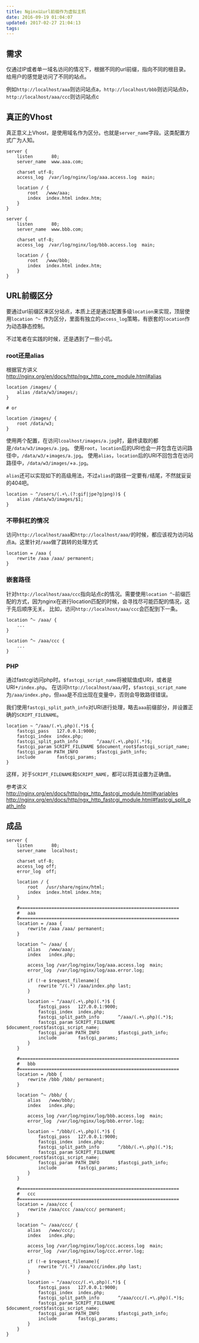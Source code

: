 ```yaml
---
title: Nginx以url前缀作为虚拟主机
date: 2016-09-19 01:04:07
updated: 2017-02-27 21:04:13
tags:
---
```

## 需求

仅通过IP或者单一域名访问的情况下，根据不同的url前缀，指向不同的根目录。给用户的感觉是访问了不同的站点。

例如`http://localhost/aaa`则访问站点a，`http://localhost/bbb`则访问站点b，`http://localhost/aaa/ccc`则访问站点c

<!-- more -->

## 真正的Vhost

真正意义上Vhost，是使用域名作为区分。也就是`server_name`字段。这类配置方式广为人知。
```
server {
    listen       80;
    server_name  www.aaa.com;

    charset utf-8;
    access_log  /var/log/nginx/log/aaa.access.log  main;

    location / {
        root   /www/aaa;
        index  index.html index.htm;
    }
}

server {
    listen       80;
    server_name  www.bbb.com;

    charset utf-8;
    access_log  /var/log/nginx/log/bbb.access.log  main;

    location / {
        root   /www/bbb;
        index  index.html index.htm;
    }
}
```

## URL前缀区分

要通过url前缀区来区分站点，本质上还是通过配置多级`location`来实现，顶层使用`location ^~ `作为区分，里面有独立的`access_log`策略，有嵌套的`location`作为动态静态控制。

不过笔者在实践的时候，还是遇到了一些小坑。

### root还是alias

根据官方讲义
http://nginx.org/en/docs/http/ngx_http_core_module.html#alias

```
location /images/ {
    alias /data/w3/images/;
}

# or

location /images/ {
    root /data/w3;
}
```
使用两个配置，在访问`lcoalhost/images/a.jpg`时，最终读取的都是`/data/w3/images/a.jpg`。
使用`root`，`location`后的URI也会一并包含在访问路径中，`/data/w3/`+`images/a.jpg`。
使用`alias`，`location`后的URI不回包含在访问路径中，`/data/w3/images/`+`a.jpg`。

`alias`还可以实现如下的高级用法，不过`alias`的路径一定要有`/`结尾，不然就妥妥的404吧。
```
location ~ ^/users/(.+\.(?:gif|jpe?g|png))$ {
    alias /data/w3/images/$1;
}
```

### 不带斜杠的情况
访问`http://localhost/aaa`和`http://localhost/aaa/`的时候，都应该视为访问站点a。这里针对`/aaa`做了跳转的处理方式
```
location = /aaa {
    rewrite /aaa /aaa/ permanent;
}
```

### 嵌套路径
针对`http://localhost/aaa/ccc`指向站点c的情况。需要使用`location ^~`前缀匹配的方式，因为nginx在进行location匹配的时候，会寻找尽可能匹配的情况，这于先后顺序无关。
比如，访问`http://localhost/aaa/ccc`会匹配到下一条。

```
location ^~ /aaa/ {
    ...
}

location ^~ /aaa/ccc {
    ...
}
```

### PHP
通过fastcgi访问php时。`$fastcgi_script_name`将被赋值成URI，或者是URI+`/index.php`。
在访问`http://localhost/aaa/`时，`$fastcgi_script_name`为`/aaa/index.php`，但`aaa`是不应出现在变量中，否则会导致路径错误。

我们使用`fastcgi_split_path_info`对URI进行处理，略去`aaa`前缀部分，并设置正确的`SCRIPT_FILENAME`。
```
location ~ ^/aaa/(.+\.php)(.*)$ {
    fastcgi_pass   127.0.0.1:9000;
    fastcgi_index  index.php;
    fastcgi_split_path_info       ^/aaa/(.+\.php)(.*)$;
    fastcgi_param SCRIPT_FILENAME $document_root$fastcgi_script_name;
    fastcgi_param PATH_INFO       $fastcgi_path_info;
    include        fastcgi_params;
}
```
这样，对于`SCRIPT_FILENAME`和`SCRIPT_NAME`，都可以将其设置为正确值。

参考讲义
http://nginx.org/en/docs/http/ngx_http_fastcgi_module.html#variables
http://nginx.org/en/docs/http/ngx_http_fastcgi_module.html#fastcgi_split_path_info

## 成品

```
server {
    listen       80;
    server_name  localhost;

    charset utf-8;
    access_log off;
    error_log  off;

    location / {
        root   /usr/share/nginx/html;
        index  index.html index.htm;
    }

    #============================================================
    #   aaa
    #============================================================
    location = /aaa {
        rewrite /aaa /aaa/ permanent;
    }

    location ^~ /aaa/ {
        alias   /www/aaa/;
        index   index.php;
        
        access_log /var/log/nginx/log/aaa.access.log  main;
        error_log  /var/log/nginx/log/aaa.error.log;

        if (!-e $request_filename){  
            rewrite ^/(.*) /aaa/index.php last;  
        } 

        location ~ ^/aaa/(.+\.php)(.*)$ {
            fastcgi_pass   127.0.0.1:9000;
            fastcgi_index  index.php;
            fastcgi_split_path_info       ^/aaa/(.+\.php)(.*)$;
            fastcgi_param SCRIPT_FILENAME $document_root$fastcgi_script_name;
            fastcgi_param PATH_INFO       $fastcgi_path_info;
            include        fastcgi_params;
        }
    }

    #============================================================
    #   bbb
    #============================================================
    location = /bbb {
        rewrite /bbb /bbb/ permanent;
    }

    location ^~ /bbb/ {
        alias   /www/bbb/;
        index   index.php;

        access_log /var/log/nginx/log/bbb.access.log  main;
        error_log  /var/log/nginx/log/bbb.error.log;

        location ~ ^/bbb/(.+\.php)(.*)$ {
            fastcgi_pass   127.0.0.1:9000;
            fastcgi_index  index.php;
            fastcgi_split_path_info       ^/bbb/(.+\.php)(.*)$;
            fastcgi_param SCRIPT_FILENAME $document_root$fastcgi_script_name;
            fastcgi_param PATH_INFO       $fastcgi_path_info;
            include        fastcgi_params;
        }
    }

    #============================================================
    #   ccc
    #============================================================
    location = /aaa/ccc {
        rewrite /aaa/ccc /aaa/ccc/ permanent; 
    }

    location ^~ /aaa/ccc/ {
        alias   /www/ccc/;
        index   index.php;
        
        access_log /var/log/nginx/log/ccc.access.log  main;
        error_log  /var/log/nginx/log/ccc.error.log;

        if (!-e $request_filename){  
            rewrite ^/(.*) /aaa/ccc/index.php last;  
        } 

        location ~ ^/aaa/ccc/(.+\.php)(.*)$ {
            fastcgi_pass   127.0.0.1:9000;
            fastcgi_index  index.php;
            fastcgi_split_path_info       ^/aaa/ccc/(.+\.php)(.*)$;
            fastcgi_param SCRIPT_FILENAME $document_root$fastcgi_script_name;
            fastcgi_param PATH_INFO       $fastcgi_path_info;
            include        fastcgi_params;
        }
    }
}
```

